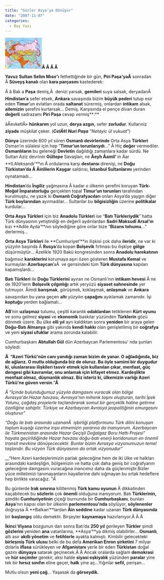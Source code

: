 ```yaml
---
title: "Gözler Asya’ya Dönüyor"
date: "2007-11-07"
categories: 
  - Baş Yazı
---
```


**[![asyaa.jpg](../uploads/2007/11/asyaa.jpg)](../uploads/2007/11/asyaa.jpg "asyaa.jpg")Â Â Â Â** 

**Yavuz Sultan Selim Mısır’ı** fethettiğinde bir gün, **Piri Paşa'yaÂ** sonradan Â **Süveyş kanalı** olan **kara parçasını** kastederek:

Â â Bak a **Paşa** demiş,Â  denizi yarsak, **gemileri** suya salsak, deryadanÂ  **Hindistan’a** sefer etsek, **Ankara** savaşında bizim **büyük pederi** tutup esir eden **Timur**’un evlatları orada **saltanat** sürermiş, onlardan **intikam** alsak, **ailemizin** şerefini kurtarsak… Demiş. Karşısında el pençe divan duran **değerli** sadrazamı **Piri Paşa** cevap vermiş**:**

âÅevketlÃ» **hünkarım** yol uzun, **derya azgın,** sefer **zorludur**. Kullarıniz **ziyade** müşkilat çeker. (**_CelÃ¢l Nuri Paşa_** _“Netayic ül vukuat_”)

**Dünya** üzerinde 600 yıl süren **Osmanlı devirlerinde** Orta Asya **Türkleri** Osman’ın sülalesi için hep “**Timur’un torunlarıydı**…” Â Hiç **değer** vermediler. **Osmanlıların** bu geleneği **Devletin** dağıldığı zamanlara kadar sürdü. Ne Sultan Aziz devrinin **Gültepe** Savaşları, ne **Åeyh Åamil’** in Ãar **II.Aleksandr'**ın Â ordularına karşı **destansı** direnişi, ne **Doğu Türkistan’da Â Ãinlilerin Kaşgar** saldırısı, **İstanbul Sultanlarını** yerinden oynatamadı…

**Hindistan**’da **İngiliz** yağmasına Â kadar o ülkenin şerefini koruyan **Türk- Moğol** **İmparatorluğu** gerçekten topal **Timur’un torunları** tarafından kurulmuştu, ne yazık ki **Osmanlı Coğrafyacıları** onları Asya’da yaygın diğer **Türk boylarından** ayırmadılar… Sultanlar bu **bilgisizliğin** üzerine **politikalar** kurdular…

**Orta Asya Türkleri** için biz **Anadolu Türkleri** ise “**Batı Türkleriydik**” hatta Türk dünyasının yetiştirdiği en değerli aydınlardan **Sadri Maksudî Arsal’ın** kızı **Adile Ayda’**nın söylediğine göre onlar bize “**Bizans tohumu**…” derlermiş…

**Orta Asya Türkleri** ile **Cumhuriyet’**in ilişkisi çok daha **ileridir,** ne var ki yüzyılın başında Â **Rusya**’da kopan **Bolşevik** fırtınası bu ilişkiye **gölge** düşürmüştür… Ãzelikle 1920 Bakü kongresinden sonra **Anadolu harekatının** bağımsız **karakterini** korumaya aşırı özen gösteren **Mustafa Kemal** ve kurmayları **Azerbaycan**’aÂ  ve gerisindeki tüm **Türk dünyasına** kapıları kapamışlardı…

**Batı Türkleri** ile **Doğu Türklerini** ayıran ne Osmanlı’nın **intikam hevesi** Â ne de 1920’lerin **Bolşevik çılgınlığı** artık yeryüzü **siyaset sahnesinde** yer tutmuyor. Åimdi **barışmak**, görüşmek, koklaşmak, **anlaşmak** ve **Ankara** savaşından bu yana geçen **altı** yüzyılın **çapağını** ayıklamak zamanıdır. İşi **koptuğu** yerden bağlamalı…

**AB**’nin **uzlaşmaz** tutumu, çeşitli karanlık **odaklardan** tetiklenen **Kürt oyunu** ve sonu gelmez **siyasi** ve **ekonomik** baskılar yüzünden **Türklerin** gözü dönmek üzere. Bu ülke **elli yıl** ayrı kaldıktan sonra **yeniden** bir araya gelen **Doğu-Batı Almanya** gibi yakında **kendi hakkı** olan genişletilmiş bir **coğrafya** ve yeni **siyasi ufuklar** arama zorunda kalabilir.

Cumhurbaşkanı **Abtullah Gül** dün Azerbaycan Parlementosu' nda şunları söyledi:

__Â  “Azeri Türkü'nün canı yandığı zaman bizim de yanar. O ağladığında, biz de ağlarız. O mutlu olduğunda biz de oluruz. Bu öyle samimi bir duygudur ki, uluslararası ilişkileri tasvir etmek için kullanılan çıkar, menfaat, güç dengesi gibi kavramlar, onu anlamak için kifayet etmez. Kardeşlikte menfaat olmaz, düşmanlık olmaz. Biz isteriz ki, ülkemizin varlığı Azeri Türkü'ne güven versin__.”__Â__ 

_Â “İçinde bulunduğumuz yüzyıla damgasını vuracak olan bölge Avrasya'dır.Hazar havzası, Avrasya'nın mihenk taşını oluşturan, tarihi İpek Yolunu, çağdaş projelerle taçlandırarak somut bir gerçeklik haline getirme özelliğine sahiptir. Türkiye ve Azerbaycan Avrasya jeopolitiğinin omurgasını oluşturur”_

_“Doğu ile batı arasında uzananÂ  işbirliği platformunu Türk dilini konuşan toplum kuşağı üzerine inşa etmemizin yararına da inanıyorum. Azerbaycan ile Türkmenistan arasında Hazar Geçişli Doğalgaz Boru Hattı Projesi” hayata geçirildiğinde Hazar havzası doğu-batı enerji koridorunun en önemli transit mevkine dönüşececektir. Bunlar bizim Avrasya vizyonumuzun temel taşlarıdır. Bu vizyon Türk dünyasının da ortak vizyonudur”_

__“Hem Azeri kardeşlerimizin parlak geleceğine hem de iki ülke ve halkları arasındaki kardeşliğin, bölgemizin ve hatta çok daha geniş bir coğrafyanın geleceğine damgasını vuracağına inancımız daha da güçlenmiştir.Bizler yüce milletimizi tanımayanların hayallerine dahi sığmayan bu ortak hedeflere hep birlikte varacağız. ”_Â_ 

Bu günlerde **Irak sınırına** kilitlenmiş **Türk kamu oyunun** Â dikkatinden kaçabilecek bu **sözlerin** çok **önemli** olduğuna inanıyorum. Batı **Türklerinin,** şimdiki **Cumhuriyetinin** çiçeği burnunda bir **Cumhurbaşkanı**, bunları **Asya**’nın kapısı olan bir ülkenin **parlementosu'nda** söylüyor, **söylenenler** doğruysa Â **Balkan’**lardan **Ãin seddine** kadar uzanan **Türk dünyasında** bir **başlangıç** oldu demektir. Birşeyler **kaynamaya** hazırlanıyor.Â Â Â 

**İkinci Viyana** bozgunun dan sonra Batı’da **250 yıl** gerileyen **Türkler** şimdi **gözlerini** yeniden **ana** vatanlarına, **Asya’**ya dikmiş olabilirler… **Osmanlı**, altı asır **akıllı yönetim** ve **fetihlerle** ayakta kalmıştı. Kimbilir gelecekteki **birleşmiş Türk ulusu** belki de bu defa **Amerikan Enron şirketini** 7 milyar dolarla **iflasa** sürükleyen ve **Afganistanı** yerle bir eden **Türkistan** doğal gazını **dünyaya** satarak geçinecek.Â Â Ancak oralarda sağlam **demokrasi** ve **hür seçimler** gerekir, aksi halde **siyasi eşkiyalık** yüzünden **paralar** yine tek bir **hırsız sınıfın** eline geçer, **halk** yine aç...Yığınlar **sefil,** perişan...

Mutlu olsun **yeni çağ**… Yaşasak da **görseydik.**
